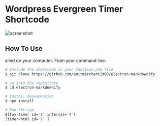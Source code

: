 # Wordpress Evergreen Timer Shortcode

![screenshot](https://raw.githubusercontent.com/amitmerchant1990/electron-markdownify/master/app/img/markdownify.gif)

 

## How To Use

 alled on your computer. From your command line:

```bash
# Include the shortcode in your function.php file.
$ git clone https://github.com/amitmerchant1990/electron-markdownify

# Go into the repository
$ cd electron-markdownify

# Install dependencies
$ npm install

# Run the app
$[foy-timer id='1' interval='4']
[timer-html id='1' ]
```

 
